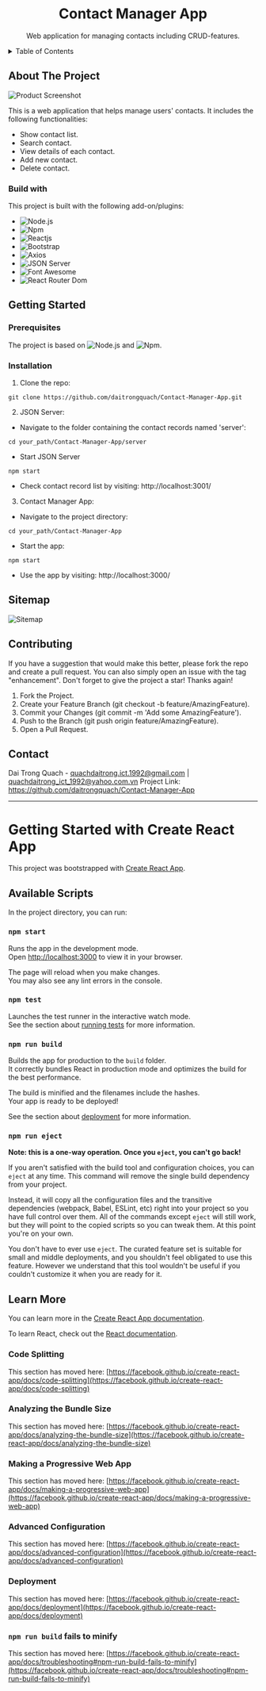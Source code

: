 <!-- PROJECT NAME -->
<div align="center">
  <h1 align="center">Contact Manager App</h1>
  <p align="center">
    Web application for managing contacts including CRUD-features.
  </p>
</div>

<!-- TABLE OF CONTENTS -->
<details>
  <summary>Table of Contents</summary>
  <ol>
    <li>
      <a href="#about-the-project">About The Project</a>
      <ul>
        <li><a href="#built-with">Built With</a></li>
      </ul>
    </li>
    <li>
      <a href="#getting-started">Getting Started</a>
      <ul>
        <li><a href="#prerequisites">Prerequisites</a></li>
        <li><a href="#installation">Installation</a></li>
      </ul>
    </li>
    <li><a href="#sitemap">Sitemap</a></li>
    <li><a href="#contributing">Contributing</a></li>
    <li><a href="#contact">Contact</a></li>
    <li>
      <a href="#getting-started-with-create-react-app">Getting Started with Create React App</a>
    </li>
  </ol>
</details>

<!-- ABOUT THE PROJECT -->
## About The Project
![Product Screenshot](./public/img/product-screenshot.PNG "Product Screenshot")

This is a web application that helps manage users' contacts. It includes the following functionalities:
- Show contact list.
- Search contact.
- View details of each contact.
- Add new contact.
- Delete contact.

<!-- BUILD WITH -->
### Build with
This project is built with the following add-on/plugins:
- ![Node.js](https://img.shields.io/badge/Node.js-6DA55F?style=flat&logo=node.js&logoColor=white)
- ![Npm](http://img.shields.io/badge/npm-072401?style=flat&logo=npm&logoColor=ffffff)
- ![Reactjs](https://img.shields.io/badge/-ReactJs-61DAFB?style=flat&logo=react&logoColor=white)
- ![Bootstrap](https://img.shields.io/badge/Bootstrap-563D7C?style=flat&logo=bootstrap&logoColor=white)
- ![Axios](https://img.shields.io/badge/Axios-F7DF1E?style=flat&logo=axios&logoColor=white)
- ![JSON Server](https://img.shields.io/badge/Json_Server-14354C?style=flat&logo=json&logoColor=white)
- ![Font Awesome](https://img.shields.io/badge/Font_Awesome-ED8B00?style=flat&logo=font-awesome&logoColor=white)
- ![React Router Dom](https://img.shields.io/badge/React_Router_Dom-CA4245?style=flat&logo=react-router&logoColor=white)

<!-- GETTING STARTED -->
## Getting Started

<!-- PREREQUISITES -->
### Prerequisites
The project is based on ![Node.js](https://img.shields.io/badge/Node.js-6DA55F?style=flat&logo=node.js&logoColor=white) and ![Npm](http://img.shields.io/badge/npm-072401?style=flat&logo=npm&logoColor=ffffff).

<!-- INSTALLATION -->
### Installation
1. Clone the repo:
```
git clone https://github.com/daitrongquach/Contact-Manager-App.git
```
2. JSON Server:
- Navigate to the folder containing the contact records named 'server':
```
cd your_path/Contact-Manager-App/server
```
- Start JSON Server
```
npm start
```
- Check contact record list by visiting: http://localhost:3001/
3. Contact Manager App:
- Navigate to the project directory:
```
cd your_path/Contact-Manager-App
```
- Start the app:
```
npm start
```
- Use the app by visiting: http://localhost:3000/

<!-- SITEMAP -->
## Sitemap
![Sitemap](./public/img/site-map.drawio.png "Sitemap")

<!-- CONTRIBUTING -->
## Contributing
If you have a suggestion that would make this better, please fork the repo and create a pull request. You can also simply open an issue with the tag "enhancement". Don't forget to give the project a star! Thanks again!

1. Fork the Project.
2. Create your Feature Branch (git checkout -b feature/AmazingFeature).
3. Commit your Changes (git commit -m 'Add some AmazingFeature').
4. Push to the Branch (git push origin feature/AmazingFeature).
5. Open a Pull Request.

<!-- CONTACT -->
## Contact
Dai Trong Quach - quachdaitrong.ict.1992@gmail.com | quachdaitrong_ict_1992@yahoo.com.vn
Project Link: https://github.com/daitrongquach/Contact-Manager-App

---

# Getting Started with Create React App

This project was bootstrapped with [Create React App](https://github.com/facebook/create-react-app).

## Available Scripts

In the project directory, you can run:

### `npm start`

Runs the app in the development mode.\
Open [http://localhost:3000](http://localhost:3000) to view it in your browser.

The page will reload when you make changes.\
You may also see any lint errors in the console.

### `npm test`

Launches the test runner in the interactive watch mode.\
See the section about [running tests](https://facebook.github.io/create-react-app/docs/running-tests) for more information.

### `npm run build`

Builds the app for production to the `build` folder.\
It correctly bundles React in production mode and optimizes the build for the best performance.

The build is minified and the filenames include the hashes.\
Your app is ready to be deployed!

See the section about [deployment](https://facebook.github.io/create-react-app/docs/deployment) for more information.

### `npm run eject`

**Note: this is a one-way operation. Once you `eject`, you can't go back!**

If you aren't satisfied with the build tool and configuration choices, you can `eject` at any time. This command will remove the single build dependency from your project.

Instead, it will copy all the configuration files and the transitive dependencies (webpack, Babel, ESLint, etc) right into your project so you have full control over them. All of the commands except `eject` will still work, but they will point to the copied scripts so you can tweak them. At this point you're on your own.

You don't have to ever use `eject`. The curated feature set is suitable for small and middle deployments, and you shouldn't feel obligated to use this feature. However we understand that this tool wouldn't be useful if you couldn't customize it when you are ready for it.

## Learn More

You can learn more in the [Create React App documentation](https://facebook.github.io/create-react-app/docs/getting-started).

To learn React, check out the [React documentation](https://reactjs.org/).

### Code Splitting

This section has moved here: [https://facebook.github.io/create-react-app/docs/code-splitting](https://facebook.github.io/create-react-app/docs/code-splitting)

### Analyzing the Bundle Size

This section has moved here: [https://facebook.github.io/create-react-app/docs/analyzing-the-bundle-size](https://facebook.github.io/create-react-app/docs/analyzing-the-bundle-size)

### Making a Progressive Web App

This section has moved here: [https://facebook.github.io/create-react-app/docs/making-a-progressive-web-app](https://facebook.github.io/create-react-app/docs/making-a-progressive-web-app)

### Advanced Configuration

This section has moved here: [https://facebook.github.io/create-react-app/docs/advanced-configuration](https://facebook.github.io/create-react-app/docs/advanced-configuration)

### Deployment

This section has moved here: [https://facebook.github.io/create-react-app/docs/deployment](https://facebook.github.io/create-react-app/docs/deployment)

### `npm run build` fails to minify

This section has moved here: [https://facebook.github.io/create-react-app/docs/troubleshooting#npm-run-build-fails-to-minify](https://facebook.github.io/create-react-app/docs/troubleshooting#npm-run-build-fails-to-minify)
